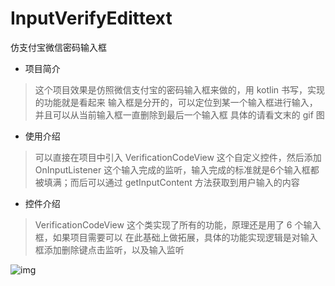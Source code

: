 # InputVerifyEdittext
仿支付宝微信密码输入框

- 项目简介

> 这个项目效果是仿照微信支付宝的密码输入框来做的，用 kotlin 书写，实现的功能就是看起来
输入框是分开的，可以定位到某一个输入框进行输入，并且可以从当前输入框一直删除到最后一个输入框
具体的请看文末的 gif 图

- 使用介绍

> 可以直接在项目中引入 VerificationCodeView 这个自定义控件，然后添加 OnInputListener
这个输入完成的监听，输入完成的标准就是6个输入框都被填满；而后可以通过 getInputContent 
方法获取到用户输入的内容

- 控件介绍

> VerificationCodeView 这个类实现了所有的功能，原理还是用了 6 个输入框，如果项目需要可以
在此基础上做拓展，具体的功能实现逻辑是对输入框添加删除键点击监听，以及输入监听

![img](https://github.com/pangxiaohe/InputVerifyEdittext/blob/master/app/src/main/res/drawable/device_2019_07_29_170756.gif)
